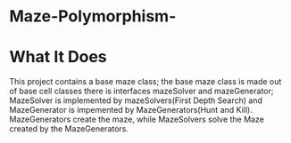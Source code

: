 # Maze-Polymorphism-

# What It Does
This project contains a base maze class; the base maze class is made out of base cell classes
there is interfaces mazeSolver and mazeGenerator; MazeSolver is implemented by mazeSolvers(First Depth Search) and MazeGenerator is impemented by MazeGenerators(Hunt and Kill). MazeGenerators create the maze, while MazeSolvers solve the Maze created by the MazeGenerators. 
